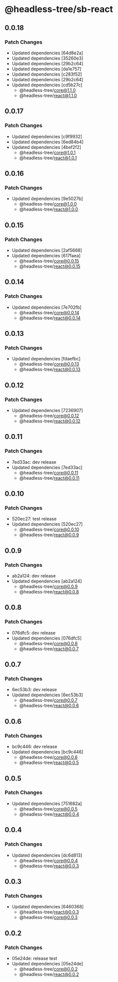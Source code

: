 # @headless-tree/sb-react

## 0.0.18

### Patch Changes

- Updated dependencies [64d8e2a]
- Updated dependencies [35260e3]
- Updated dependencies [29b2c64]
- Updated dependencies [da1e757]
- Updated dependencies [c283f52]
- Updated dependencies [29b2c64]
- Updated dependencies [cd5b27c]
  - @headless-tree/core@1.1.0
  - @headless-tree/react@1.1.0

## 0.0.17

### Patch Changes

- Updated dependencies [c9f9932]
- Updated dependencies [6ed84b4]
- Updated dependencies [4bef2f2]
  - @headless-tree/core@1.0.1
  - @headless-tree/react@1.0.1

## 0.0.16

### Patch Changes

- Updated dependencies [9e5027b]
  - @headless-tree/core@1.0.0
  - @headless-tree/react@1.0.0

## 0.0.15

### Patch Changes

- Updated dependencies [2af5668]
- Updated dependencies [617faea]
  - @headless-tree/core@0.0.15
  - @headless-tree/react@0.0.15

## 0.0.14

### Patch Changes

- Updated dependencies [7e702fb]
  - @headless-tree/core@0.0.14
  - @headless-tree/react@0.0.14

## 0.0.13

### Patch Changes

- Updated dependencies [fdaefbc]
  - @headless-tree/core@0.0.13
  - @headless-tree/react@0.0.13

## 0.0.12

### Patch Changes

- Updated dependencies [7236907]
  - @headless-tree/core@0.0.12
  - @headless-tree/react@0.0.12

## 0.0.11

### Patch Changes

- 7ed33ac: dev release
- Updated dependencies [7ed33ac]
  - @headless-tree/core@0.0.11
  - @headless-tree/react@0.0.11

## 0.0.10

### Patch Changes

- 520ec27: test release
- Updated dependencies [520ec27]
  - @headless-tree/core@0.0.10
  - @headless-tree/react@0.0.9

## 0.0.9

### Patch Changes

- ab2a124: dev release
- Updated dependencies [ab2a124]
  - @headless-tree/core@0.0.9
  - @headless-tree/react@0.0.8

## 0.0.8

### Patch Changes

- 076dfc5: dev release
- Updated dependencies [076dfc5]
  - @headless-tree/core@0.0.8
  - @headless-tree/react@0.0.7

## 0.0.7

### Patch Changes

- 6ec53b3: dev release
- Updated dependencies [6ec53b3]
  - @headless-tree/core@0.0.7
  - @headless-tree/react@0.0.6

## 0.0.6

### Patch Changes

- bc9c446: dev release
- Updated dependencies [bc9c446]
  - @headless-tree/core@0.0.6
  - @headless-tree/react@0.0.5

## 0.0.5

### Patch Changes

- Updated dependencies [751682a]
  - @headless-tree/core@0.0.5
  - @headless-tree/react@0.0.4

## 0.0.4

### Patch Changes

- Updated dependencies [dc6d813]
  - @headless-tree/core@0.0.4
  - @headless-tree/react@0.0.3

## 0.0.3

### Patch Changes

- Updated dependencies [6460368]
  - @headless-tree/react@0.0.3
  - @headless-tree/core@0.0.3

## 0.0.2

### Patch Changes

- 05e24de: release test
- Updated dependencies [05e24de]
  - @headless-tree/core@0.0.2
  - @headless-tree/react@0.0.2
